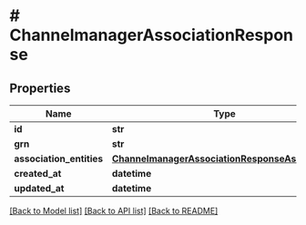 # # ChannelmanagerAssociationResponse


## Properties 


Name | Type | Description | Notes
------------ | ------------- | ------------- | -------------
**id**| **str** |   | [optional]
**grn**| **str** |   | [optional]
**association_entities**| [**ChannelmanagerAssociationResponseAssociation**](ChannelmanagerAssociationResponseAssociation.md) |   | [optional]
**created_at**| **datetime** |   | [optional]
**updated_at**| **datetime** |   | [optional]


[[Back to Model list]](../../README.md#models) [[Back to API list]](../../README.md#endpoints) [[Back to README]](../../README.md)

